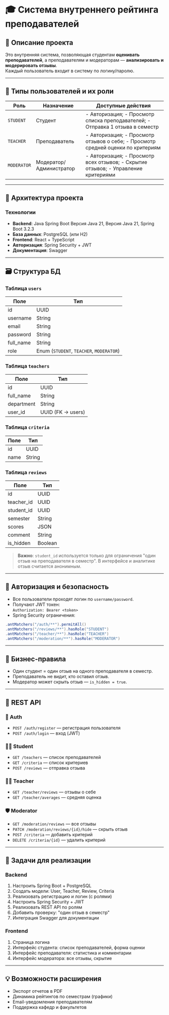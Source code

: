 # 🎓 Система внутреннего рейтинга преподавателей

## 📘 Описание проекта

Это внутренняя система, позволяющая студентам **оценивать преподавателей**, а преподавателям и модераторам — **анализировать и модерировать отзывы**.  
Каждый пользователь входит в систему по логину/паролю.

---

## 👥 Типы пользователей и их роли

| Роль        | Назначение              | Доступные действия |
|-------------|--------------------------|---------------------|
| `STUDENT`   | Студент                 | - Авторизация; - Просмотр списка преподавателей; - Отправка 1 отзыва в семестр |
| `TEACHER`   | Преподаватель           | - Авторизация; - Просмотр отзывов о себе; - Просмотр средней оценки по критериям |
| `MODERATOR` | Модератор/Администратор | - Авторизация; - Просмотр всех отзывов; - Скрытие отзывов; - Управление критериями |

---

## 🧩 Архитектура проекта

### Технологии

- **Backend**: Java Spring Boot  Версия Java 21, Версия Java 21, Spring Boot 3.2.3
- **База данных**: PostgreSQL (или H2)  
- **Frontend**: React + TypeScript  
- **Авторизация**: Spring Security + JWT  
- **Документация**: Swagger

---

## 🗃️ Структура БД

### Таблица `users`
| Поле      | Тип    |
|-----------|--------|
| id        | UUID   |
| username  | String |
| email     | String |
| password  | String |
| full_name | String |
| role      | Enum (`STUDENT`, `TEACHER`, `MODERATOR`) |

### Таблица `teachers`
| Поле       | Тип    |
|------------|--------|
| id         | UUID   |
| full_name  | String |
| department | String |
| user_id    | UUID (FK → users) |

### Таблица `criteria`
| Поле | Тип   |
|------|--------|
| id   | UUID  |
| name | String |

### Таблица `reviews`
| Поле        | Тип     |
|-------------|----------|
| id          | UUID     |
| teacher_id  | UUID     |
| student_id  | UUID     |
| semester    | String   |
| scores      | JSON     | `{ "criteria_id": int, ... }`
| comment     | String   |
| is_hidden   | Boolean  |

> **Важно**: `student_id` используется только для ограничения "один отзыв на преподавателя в семестр". В интерфейсе и аналитике отзыв считается анонимным.

---

## 🔐 Авторизация и безопасность

- Все пользователи проходят логин по `username/password`.
- Получают JWT токен:  
  `Authorization: Bearer <token>`
- Spring Security ограничения:

```java
.antMatchers("/auth/**").permitAll()
.antMatchers("/reviews/**").hasRole("STUDENT")
.antMatchers("/teacher/**").hasRole("TEACHER")
.antMatchers("/moderation/**").hasRole("MODERATOR")
```

---

## 🧪 Бизнес-правила

- Один студент = один отзыв на одного преподавателя в семестр.
- Преподаватель не видит, кто оставил отзыв.
- Модератор может скрыть отзыв — `is_hidden = true`.

---

## 🔌 REST API

### 🔐 Auth
- `POST /auth/register` — регистрация пользователя  
- `POST /auth/login` — вход (JWT)

### 👨‍🎓 Student
- `GET /teachers` — список преподавателей  
- `GET /criteria` — список критериев  
- `POST /reviews` — отправка отзыва  

### 👨‍🏫 Teacher
- `GET /teacher/reviews` — отзывы о себе  
- `GET /teacher/averages` — средняя оценка  

### 🛡️ Moderator
- `GET /moderation/reviews` — все отзывы  
- `PATCH /moderation/reviews/{id}/hide` — скрыть отзыв  
- `POST /criteria` — добавить критерий  
- `DELETE /criteria/{id}` — удалить критерий  

---

## 📌 Задачи для реализации

### Backend

1. Настроить Spring Boot + PostgreSQL  
2. Создать модели: User, Teacher, Review, Criteria  
3. Реализовать регистрацию и логин (с ролями)  
4. Настроить Spring Security + JWT  
5. Реализовать REST API по ролям  
6. Добавить проверку: "один отзыв в семестр"  
7. Интеграция Swagger для документации  

### Frontend

1. Страница логина  
2. Интерфейс студента: список преподавателей, форма оценки  
3. Интерфейс преподавателя: статистика и комментарии  
4. Интерфейс модератора: все отзывы, скрытие  

---

## 💡 Возможности расширения

- Экспорт отчетов в PDF  
- Динамика рейтингов по семестрам (графики)  
- Email-уведомления преподавателям  
- Поддержка кафедр и факультетов